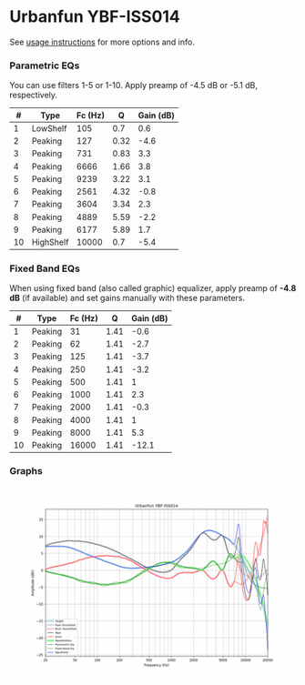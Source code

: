 # Urbanfun YBF-ISS014
See [usage instructions](https://github.com/jaakkopasanen/AutoEq#usage) for more options and info.

### Parametric EQs
You can use filters 1-5 or 1-10. Apply preamp of -4.5 dB or -5.1 dB, respectively.

|   # | Type      |   Fc (Hz) |    Q |   Gain (dB) |
|-----|-----------|-----------|------|-------------|
|   1 | LowShelf  |       105 | 0.7  |         0.6 |
|   2 | Peaking   |       127 | 0.32 |        -4.6 |
|   3 | Peaking   |       731 | 0.83 |         3.3 |
|   4 | Peaking   |      6666 | 1.66 |         3.8 |
|   5 | Peaking   |      9239 | 3.22 |         3.1 |
|   6 | Peaking   |      2561 | 4.32 |        -0.8 |
|   7 | Peaking   |      3604 | 3.34 |         2.3 |
|   8 | Peaking   |      4889 | 5.59 |        -2.2 |
|   9 | Peaking   |      6177 | 5.89 |         1.7 |
|  10 | HighShelf |     10000 | 0.7  |        -5.4 |

### Fixed Band EQs
When using fixed band (also called graphic) equalizer, apply preamp of **-4.8 dB** (if available) and set gains manually with these parameters.

|   # | Type    |   Fc (Hz) |    Q |   Gain (dB) |
|-----|---------|-----------|------|-------------|
|   1 | Peaking |        31 | 1.41 |        -0.6 |
|   2 | Peaking |        62 | 1.41 |        -2.7 |
|   3 | Peaking |       125 | 1.41 |        -3.7 |
|   4 | Peaking |       250 | 1.41 |        -3.2 |
|   5 | Peaking |       500 | 1.41 |         1   |
|   6 | Peaking |      1000 | 1.41 |         2.3 |
|   7 | Peaking |      2000 | 1.41 |        -0.3 |
|   8 | Peaking |      4000 | 1.41 |         1   |
|   9 | Peaking |      8000 | 1.41 |         5.3 |
|  10 | Peaking |     16000 | 1.41 |       -12.1 |

### Graphs
![](./Urbanfun%20YBF-ISS014.png)
